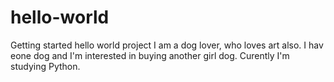 # hello-world
Getting started hello world project
I am a dog lover, who loves art also. I hav eone dog and I'm interested in buying another girl dog. 
Curently I'm studying Python.
